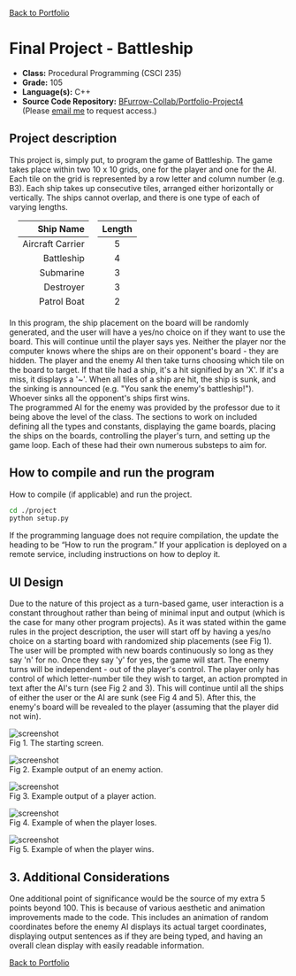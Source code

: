 [Back to Portfolio](./)

Final Project - Battleship
===============

-   **Class:** Procedural Programming (CSCI 235)
-   **Grade:** 105
-   **Language(s):** C++
-   **Source Code Repository:** [BFurrow-Collab/Portfolio-Project4](https://github.com/BFurrow-Collab/Portfolio-Project4)  
    (Please [email me](mailto:BPFurrow@csustudent.net?subject=GitHub%20Access) to request access.)

## Project description

This project is, simply put, to program the game of Battleship. 
The game takes place within two 10 x 10 grids, one for the player and one for the AI. Each tile on the grid is represented by a row letter and column number (e.g. B3). Each ship takes up consecutive tiles, arranged either horizontally or vertically. The ships cannot overlap, and there is one type of each of varying lengths. 

<table style="border-collapse: separate; border-spacing: 1em 0;">
    <tbody>
        <tr>
            <th style="text-align: right; border-bottom: 1px black solid;">Ship Name</th>
            <th style="border-bottom: 1px black solid;">Length</th>
        </tr>
        <tr>
            <td style="text-align: right;">Aircraft Carrier</td>
            <td style="text-align: center;">5</td>
        </tr>
        <tr>
            <td style="text-align: right;">Battleship</td>
            <td style="text-align: center;">4</td>
        </tr>
        <tr>
            <td style="text-align: right;">Submarine</td>
            <td style="text-align: center;">3</td>
        </tr>
        <tr>
            <td style="text-align: right;">Destroyer</td>
            <td style="text-align: center;">3</td>
        </tr>
        <tr>
            <td style="text-align: right;">Patrol Boat</td>
            <td style="text-align: center;">2</td>
        </tr>
    </tbody>
</table>

In this program, the ship placement on the board will be randomly generated, and the user will have a yes/no choice on if they want to use the board. This will continue until the player says yes. Neither the player nor the computer knows where the ships are on their opponent's board - they are hidden. The player and the enemy AI then take turns choosing which tile on the board to target. If that tile had a ship, it's a hit signified by an 'X'. If it's a miss, it displays a '~'. When all tiles of a ship are hit, the ship is sunk, and the sinking is announced (e.g. "You sank the enemy's battleship!"). Whoever sinks all the opponent's ships first wins.
<br/>
The programmed AI for the enemy was provided by the professor due to it being above the level of the class. The sections to work on included defining all the types and constants, displaying the game boards, placing the ships on the boards, controlling the player's turn, and setting up the game loop. Each of these had their own numerous substeps to aim for.

## How to compile and run the program

How to compile (if applicable) and run the project.

```bash
cd ./project
python setup.py
```

If the programming language does not require compilation, the update the heading to be “How to run the program.” If your application is deployed on a remote service, including instructions on how to deploy it.

## UI Design

Due to the nature of this project as a turn-based game, user interaction is a constant throughout rather than being of minimal input and output (which is the case for many other program projects). As it was stated within the game rules in the project description, the user will start off by having a yes/no choice on a starting board with randomized ship placements (see Fig 1). The user will be prompted with new boards continuously so long as they say 'n' for no. Once they say 'y' for yes, the game will start. The enemy turns will be independent - out of the player's control. The player only has control of which letter-number tile they wish to target, an action prompted in text after the AI's turn (see Fig 2 and 3). This will continue until all the ships of either the user or the AI are sunk (see Fig 4 and 5). After this, the enemy's board will be revealed to the player (assuming that the player did not win).
<br/>

![screenshot](images/dummy_thumbnail.jpg)  
Fig 1. The starting screen.

![screenshot](images/dummy_thumbnail.jpg)  
Fig 2. Example output of an enemy action.

![screenshot](images/dummy_thumbnail.jpg)  
Fig 3. Example output of a player action.

![screenshot](images/dummy_thumbnail.jpg)  
Fig 4. Example of when the player loses.

![screenshot](images/dummy_thumbnail.jpg)  
Fig 5. Example of when the player wins.

## 3. Additional Considerations

One additional point of significance would be the source of my extra 5 points beyond 100. 
This is because of various aesthetic and animation improvements made to the code. This includes an animation of random coordinates before the enemy AI displays its actual target coordinates, displaying output sentences as if they are being typed, and having an overall clean display with easily readable information.

[Back to Portfolio](./)
